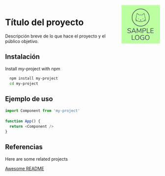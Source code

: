 
<img src="/images/logo.png" width=125 height=125 align="right">

# Título del proyecto

Descripción breve de lo que hace el proyecto y el público objetivo.


## Instalación

Install my-project with npm

```bash
  npm install my-project
  cd my-project
```
    
## Ejemplo de uso

```javascript
import Component from 'my-project'

function App() {
  return <Component />
}
```

## Referencias

Here are some related projects

[Awesome README](https://github.com/matiassingers/awesome-readme)
